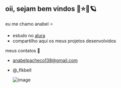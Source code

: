 ## oii, sejam bem vindos 🐢⭐🌙🪐

eu me chamo anabel ⭐

- estudo no [alura ](https://www.alura.com.br)
- compartilho aqui os meus projetos desenvolvidos


 meus contatos 📧
- anabelpacheco138@gmail.com
- @_flkbell
  
  ![image](https://github.com/itsbebel/itsbebel/assets/172425199/c28bcde6-15e0-4ede-868a-8b48a2466bab)
